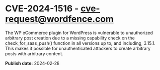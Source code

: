 # CVE-2024-1516 - cve-request@wordfence.com

The WP eCommerce plugin for WordPress is vulnerable to unauthorized arbitrary post creation due to a missing capability check on the check_for_saas_push() function in all versions up to, and including, 3.15.1. This makes it possible for unauthenticated attackers to create arbitrary posts with arbitrary content.

**Publish date:** 2024-02-28
